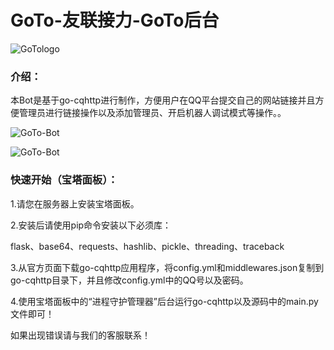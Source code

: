 # GoTo-友联接力-GoTo后台

![GoTologo](https://www.sunzishaokao.com/cdn/gotolink/gitee/Gotologo.jpg)

### 介绍：


本Bot是基于go-cqhttp进行制作，方便用户在QQ平台提交自己的网站链接并且方便管理员进行链接操作以及添加管理员、开启机器人调试模式等操作。。

![GoTo-Bot](https://www.sunzishaokao.com/cdn/gotolink/gitee/GotoBot1.jpg)

![GoTo-Bot](https://www.sunzishaokao.com/cdn/gotolink/gitee/GotoBot2.jpg)

### 快速开始（宝塔面板）：

 1.请您在服务器上安装宝塔面板。
 
 2.安装后请使用pip命令安装以下必须库：

  flask、base64、requests、hashlib、pickle、threading、traceback

 3.从官方页面下载go-cqhttp应用程序，将config.yml和middlewares.json复制到go-cqhttp目录下，并且修改config.yml中的QQ号以及密码。

 4.使用宝塔面板中的“进程守护管理器”后台运行go-cqhttp以及源码中的main.py文件即可！

如果出现错误请与我们的客服联系！
